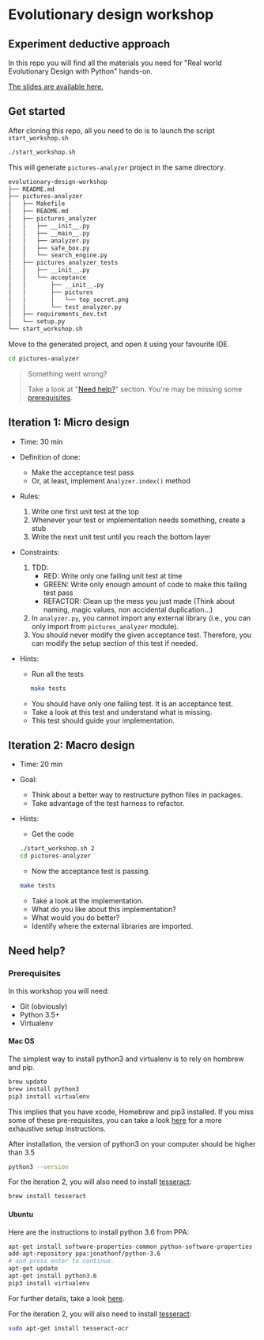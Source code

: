 # Evolutionary design workshop

## Experiment deductive approach

In this repo you will find all the materials you need for "Real world Evolutionary Design with Python" hands-on.

[The slides are available here.](http://slides.com/wasselalazhar/real-world-evolutionary-design-with-python)

## Get started

After cloning this repo, all you need to do is to launch the script `start_workshop.sh`

```bash
./start_workshop.sh
```

This will generate `pictures-analyzer` project in the same directory.

```bash
evolutionary-design-workshop
├── README.md
├── pictures-analyzer
│   ├── Makefile
│   ├── README.md
│   ├── pictures_analyzer
│   │   ├── __init__.py
│   │   ├── __main__.py
│   │   ├── analyzer.py
│   │   ├── safe_box.py
│   │   └── search_engine.py
│   ├── pictures_analyzer_tests
│   │   ├── __init__.py
│   │   └── acceptance
│   │       ├── __init__.py
│   │       ├── pictures
│   │       │   └── top_secret.png
│   │       └── test_analyzer.py
│   ├── requirements_dev.txt
│   └── setup.py
└── start_workshop.sh
```

Move to the generated project, and open it using your favourite IDE.

```bash
cd pictures-analyzer
```

> Something went wrong?
>
>Take a look at "[Need help?](#need-help)" section. You're may be missing some [prerequisites](#prerequisites).

## Iteration 1: Micro design

* Time: 30 min
* Definition of done:
  * Make the acceptance test pass
  * Or, at least, implement `Analyzer.index()` method
* Rules:
  1. Write one first unit test at the top
  1. Whenever your test or implementation needs something, create a stub
  1. Write the next unit test until you reach the bottom layer
* Constraints:
    1. TDD:
        * RED: Write only one failing unit test at time
        * GREEN: Write only enough amount of code to make this failing test pass
        * REFACTOR: Clean up the mess you just made (Think about naming, magic values, non accidental duplication...)
    1. In `analyzer.py`, you cannot import any external library (i.e., you can only import from `pictures_analyzer` module).
    1. You should never modify the given acceptance test. Therefore, you can modify the setup section of this test if needed.
* Hints:
  * Run all the tests

   ```bash
      make tests
   ```

  * You should have only one failing test. It is an acceptance test.
  * Take a look at this test and understand what is missing.
  * This test should guide your implementation.

## Iteration 2: Macro design

* Time: 20 min
* Goal:
  * Think about a better way to restructure python files in packages.
  * Take advantage of the test harness to refactor.
* Hints:
  * Get the code

  ```bash
  ./start_workshop.sh 2
  cd pictures-analyzer
  ```

  * Now the acceptance test is passing.

  ```bash
  make tests
  ```

  * Take a look at the implementation.
  * What do you like about this implementation?
  * What would you do better?
  * Identify where the external libraries are imported.

## Need help?

### Prerequisites

In this workshop you will need:

* Git (obviously)
* Python 3.5+
* Virtualenv

#### Mac OS

The simplest way to install python3 and virtualenv is to rely on hombrew and pip.

```bash
brew update
brew install python3
pip3 install virtualenv
```

This implies that you have xcode, Homebrew and pip3 installed.
If you miss some of these pre-requisites, you can take a look [here](https://www.digitalocean.com/community/tutorials/how-to-install-python-3-and-set-up-a-local-programming-environment-on-macos)
for a more exhaustive setup instructions.

After installation, the version of python3 on your computer should be higher than 3.5

```bash
python3 --version
```

For the iteration 2, you will also need to install [tesseract](https://github.com/tesseract-ocr):

```bash
brew install tesseract
```

#### Ubuntu

Here are the instructions to install python 3.6 from PPA:

```bash
apt-get install software-properties-common python-software-properties
add-apt-repository ppa:jonathonf/python-3.6
# and press enter to continue.
apt-get update
apt-get install python3.6
pip3 install virtualenv
```

For further details, take a look [here](https://www.rosehosting.com/blog/how-to-install-python-3-6-on-ubuntu-16-04).

For the iteration 2, you will also need to install [tesseract](https://github.com/tesseract-ocr):

```bash
sudo apt-get install tesseract-ocr
```
